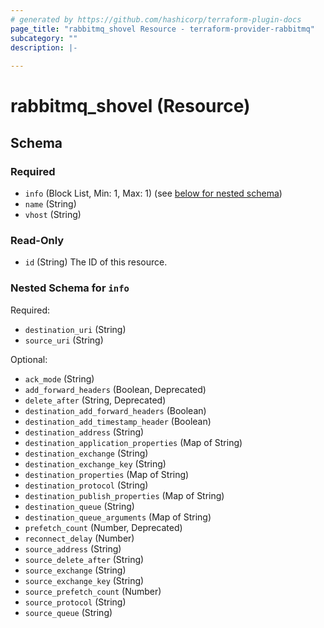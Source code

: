 ```yaml
---
# generated by https://github.com/hashicorp/terraform-plugin-docs
page_title: "rabbitmq_shovel Resource - terraform-provider-rabbitmq"
subcategory: ""
description: |-
  
---
```


# rabbitmq_shovel (Resource)





<!-- schema generated by tfplugindocs -->
## Schema

### Required

- `info` (Block List, Min: 1, Max: 1) (see [below for nested schema](#nestedblock--info))
- `name` (String)
- `vhost` (String)

### Read-Only

- `id` (String) The ID of this resource.

<a id="nestedblock--info"></a>
### Nested Schema for `info`

Required:

- `destination_uri` (String)
- `source_uri` (String)

Optional:

- `ack_mode` (String)
- `add_forward_headers` (Boolean, Deprecated)
- `delete_after` (String, Deprecated)
- `destination_add_forward_headers` (Boolean)
- `destination_add_timestamp_header` (Boolean)
- `destination_address` (String)
- `destination_application_properties` (Map of String)
- `destination_exchange` (String)
- `destination_exchange_key` (String)
- `destination_properties` (Map of String)
- `destination_protocol` (String)
- `destination_publish_properties` (Map of String)
- `destination_queue` (String)
- `destination_queue_arguments` (Map of String)
- `prefetch_count` (Number, Deprecated)
- `reconnect_delay` (Number)
- `source_address` (String)
- `source_delete_after` (String)
- `source_exchange` (String)
- `source_exchange_key` (String)
- `source_prefetch_count` (Number)
- `source_protocol` (String)
- `source_queue` (String)
